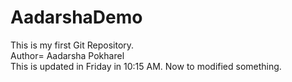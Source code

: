 # AadarshaDemo
This is my first Git Repository.
<br>
Author= Aadarsha Pokharel
<br>
This is updated in Friday in 10:15 AM.
Now to modified something.

